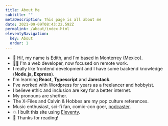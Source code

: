 ```yaml
---
title: About Me
subtitle: ""
metaDescription: This page is all about me
date: 2021-09-09T08:43:22.592Z
permalink: /about/index.html
eleventyNavigation:
  key: About
  order: 1
---
```



* 👋 Hi!, my name is Edith, and I'm based in Monterrey (Mexico).
* 👩‍💻 I'm a web developer, now focused on remote work.
* I really like frontend development and I have some backend knowledge (**Node.js, Express**).
* I'm learning **React**, **Typescript** and **Jamstack**.
* I've worked with Wordpress for years as a freelancer and hobbyist.
* I believe ethic and inclusion are key for a better internet.
* My pronouns are she/her.
* The X-Files and Calvin & Hobbes are my pop culture references.
* Music enthusiast, sci-fi fan, comic-con goer, [podcaster](https://open.spotify.com/show/2MlSoLcA8DPnbbqKPer2se?si=mB-iolEVTFujRFS_Ykdo2g&dl_branch=1).
* 💥 I built this site using [Eleventy](https://www.11ty.dev/).
* 🌈 Thanks for reading!
